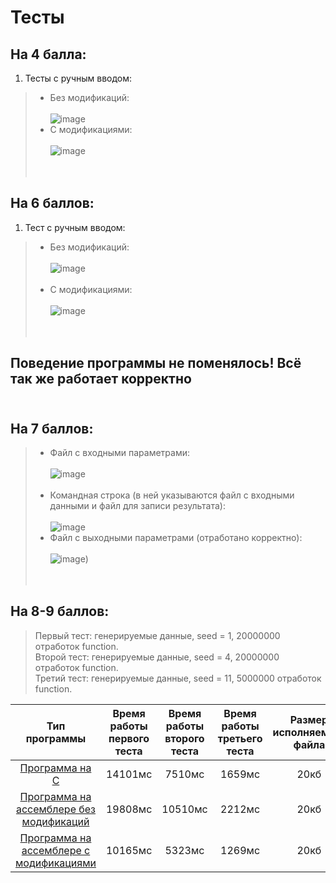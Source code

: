 # Тесты

## На 4 балла:
1. Тесты с ручным вводом: <br/>
> * Без модификаций: <br/> <br/>
> ![image](https://user-images.githubusercontent.com/66753948/201474307-b954ddc4-b902-48be-ba62-d27cd7fe29a6.png) <br/>
> * С модификациями: <br/> <br/>
> ![image](https://user-images.githubusercontent.com/66753948/201474344-543dbb7e-50f6-4a2c-afa5-6cc7e2b7e9f7.png) <br/> <br/> <br/>
## На 6 баллов:
1. Тест с ручным вводом: <br/>
> * Без модификаций: <br/> <br/>
> ![image](https://user-images.githubusercontent.com/66753948/201474429-0a4adc29-30c3-4742-bb28-d8f85af83fde.png) <br/> <br/>
> * С модификациями: <br/> <br/>
> ![image](https://user-images.githubusercontent.com/66753948/201474464-657213c0-3f4c-4a81-8496-def69301e660.png) <br/> <br/> <br/>
## Поведение программы не поменялось! Всё так же работает корректно <br/> <br/>
## На 7 баллов: <br/>
> * Файл с входными параметрами: <br/> <br/>
> ![image](https://user-images.githubusercontent.com/66753948/201475065-2d87dfa0-4030-47a1-9de8-615c4ba82789.png) <br/> <br/>
> * Командная строка (в ней указываются файл с входными данными и файл для записи результата): <br/> <br/>
> ![image](https://user-images.githubusercontent.com/66753948/201474948-48c322eb-1851-4db4-a892-107cfe029cc5.png) <br/>
> * Файл с выходными параметрами (отработано корректно): <br/> <br/>
> ![image](https://user-images.githubusercontent.com/66753948/201474981-e46b6d1b-37b9-4c81-9207-b674bdaae2bc.png)) <br/> <br/> <br/>
## На 8-9 баллов: <br/>
> Первый тест: генерируемые данные, seed = 1, 20000000 отработок function. <br/>
> Второй тест: генерируемые данные, seed = 4, 20000000 отработок function. <br/>
> Третий тест: генерируемые данные, seed = 11, 5000000 отработок function. <br/> 

| Тип программы  | Время работы первого теста  | Время работы второго теста  | Время работы третьего теста  | Размер исполняемого файла | Суммарное количество строк | 
| :---: | :---: | :---: | :---: | :---: | :---: | 
| [Программа на C](https://github.com/Bishop-Y/ACS_HomeWork_2/tree/main/Program%20on%20C)  | 14101мс  | 7510мс  | 1659мс | 20кб  | 104 строки  | 
| [Программа на ассемблере без модификаций](https://github.com/Bishop-Y/ACS_HomeWork_2/tree/main/ASM%20without%20modifications)  | 19808мс  | 10510мс  | 2212мс  | 20кб  | 447 строк  | 
| [Программа на ассемблере с модификациями](https://github.com/Bishop-Y/ACS_HomeWork_2/tree/main/ASM%20with%20modifications)  | 10165мс  | 5323мс  | 1269мс  | 20кб  | 381 строка  | 
